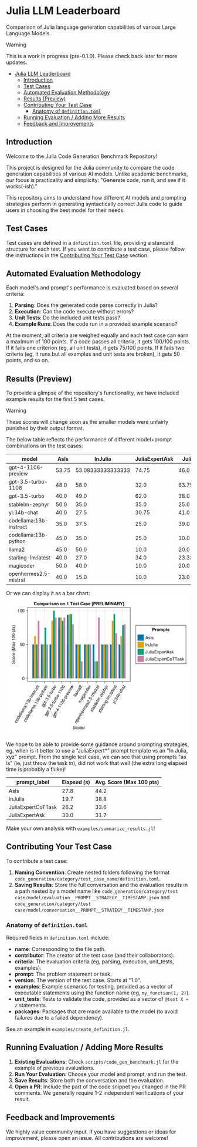 # Julia LLM Leaderboard

Comparison of Julia language generation capabilities of various Large Language Models

> [!WARNING]  
> This is a work in progress (pre-0.1.0). Please check back later for more updates.

- [Julia LLM Leaderboard](#julia-llm-leaderboard)
  - [Introduction](#introduction)
  - [Test Cases](#test-cases)
  - [Automated Evaluation Methodology](#automated-evaluation-methodology)
  - [Results (Preview)](#results-preview)
  - [Contributing Your Test Case](#contributing-your-test-case)
    - [Anatomy of `definition.toml`](#anatomy-of-definitiontoml)
  - [Running Evaluation / Adding More Results](#running-evaluation--adding-more-results)
  - [Feedback and Improvements](#feedback-and-improvements)


## Introduction
Welcome to the Julia Code Generation Benchmark Repository! 

This project is designed for the Julia community to compare the code generation capabilities of various AI models. Unlike academic benchmarks, our focus is practicality and simplicity: "Generate code, run it, and see if it works(-ish)." 

This repository aims to understand how different AI models and prompting strategies perform in generating syntactically correct Julia code to guide users in choosing the best model for their needs.

## Test Cases
Test cases are defined in a `definition.toml` file, providing a standard structure for each test. If you want to contribute a test case, please follow the instructions in the [Contributing Your Test Case](#contributing-your-test-case) section.

## Automated Evaluation Methodology
Each model's and prompt's performance is evaluated based on several criteria:
1. **Parsing**: Does the generated code parse correctly in Julia?
2. **Execution**: Can the code execute without errors?
3. **Unit Tests**: Do the included unit tests pass?
4. **Example Runs**: Does the code run in a provided example scenario?

At the moment, all criteria are weighed equally and each test case can earn a maximum of 100 points. If a code passes all criteria, it gets 100/100 points. If it fails one criterion (eg, all unit tests), it gets 75/100 points. If it fails two criteria (eg, it runs but all examples and unit tests are broken), it gets 50 points, and so on.

## Results (Preview)
To provide a glimpse of the repository's functionality, we have included example results for the first 5 test cases. 

> [!WARNING]  
> These scores will change soon as the smaller models were unfairly punished by their output format.


The below table reflects the performance of different model+prompt combinations on the test cases:

| model                  | AsIs  | InJulia           | JuliaExpertAsk | JuliaExpertCoTTask | AverageScore |
|------------------------|-------|-------------------|----------------|--------------------|--------------|
|     gpt-4-1106-preview | 53.75 | 53.08333333333333 |          74.75 |               46.0 |         56.9 |
|     gpt-3.5-turbo-1106 |  48.0 |              58.0 |           32.0 |              63.75 |         50.4 |
|          gpt-3.5-turbo |  40.0 |              49.0 |           62.0 |               38.0 |         47.2 |
|        stablelm-zephyr |  50.0 |              35.0 |           35.0 |               25.0 |         36.2 |
|            yi:34b-chat |  40.0 |              27.5 |          30.75 |               41.0 |         34.8 |
| codellama:13b-instruct |  35.0 |              37.5 |           25.0 |               39.0 |         34.1 |
|   codellama:13b-python |  45.0 |              35.0 |           25.0 |               30.0 |         33.8 |
|                 llama2 |  45.0 |              50.0 |           10.0 |               20.0 |         31.2 |
|     starling-lm:latest |  40.0 |              27.0 |           34.0 | 23.333333333333332 |         31.1 |
|              magicoder |  50.0 |              40.0 |           10.0 |               20.0 |         30.0 |
|  openhermes2.5-mistral |  40.0 |              15.0 |           10.0 |               23.0 |         22.0 |


Or we can display it as a bar chart:
![Model-Prompt-Scores](assets/model-prompt-comparison.png)

We hope to be able to provide some guidance around prompting strategies, eg, when is it better to use a "JuliaExpert*" prompt template vs an "In Julia, xyz" prompt.
From the single test case, we can see that using prompts "as is" (ie, just throw the task in), did not work that well (the extra long elapsed time is probably a fluke)!

| prompt_label       | Elapsed (s) | Avg. Score (Max 100 pts) |
|--------------------|-------------|--------------------------|
|               AsIs |        27.8 |                     44.2 |
|            InJulia |        19.7 |                     38.8 |
| JuliaExpertCoTTask |        26.2 |                     33.6 |
|     JuliaExpertAsk |        30.0 |                     31.7 |


Make your own analysis with `examples/summarize_results.jl`!

## Contributing Your Test Case
To contribute a test case:

1. **Naming Convention**: Create nested folders following the format `code_generation/category/test_case_name/definition.toml`.
2. **Saving Results**: Store the full conversation and the evaluation results in a path nested by a model name like `code_generation/category/test case/model/evaluation__PROMPT__STRATEGY__TIMESTAMP.json` and `code_generation/category/test case/model/conversation__PROMPT__STRATEGY__TIMESTAMP.json`

### Anatomy of `definition.toml`
Required fields in `definition.toml` include:
- **name**: Corresponding to the file path.
- **contributor**: The creator of the test case (and their collaborators).
- **criteria**: The evaluation criteria (eg, parsing, execution, unit_tests, examples).
- **prompt**: The problem statement or task.
- **version**: The version of the test case. Starts at "1.0".
- **examples**: Example scenarios for testing, provided as a vector of executable statements using the function name (eg, `my_function(1, 2)`).
- **unit_tests**: Tests to validate the code, provided as a vector of `@test X = Z` statements.
- **packages**: Packages that are made available to the model (to avoid failures due to a failed dependency).

See an example in `examples/create_definition.jl`.

## Running Evaluation / Adding More Results
1. **Existing Evaluations**: Check `scripts/code_gen_benchmark.jl` for the example of previous evaluations.
2. **Run Your Evaluation**: Choose your model and prompt, and run the test.
3. **Save Results**: Store both the conversation and the evaluation.
4. **Open a PR**: Include the part of the code snippet you changed in the PR comments. We generally require 1-2 independent verifications of your result.

## Feedback and Improvements
We highly value community input. If you have suggestions or ideas for improvement, please open an issue. All contributions are welcome!